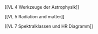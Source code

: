 

[[VL 4 Werkzeuge der Astrophysik]]



[[VL 5 Radiation and matter]]


[[VL 7 Spektralklassen und HR Diagramm]] 